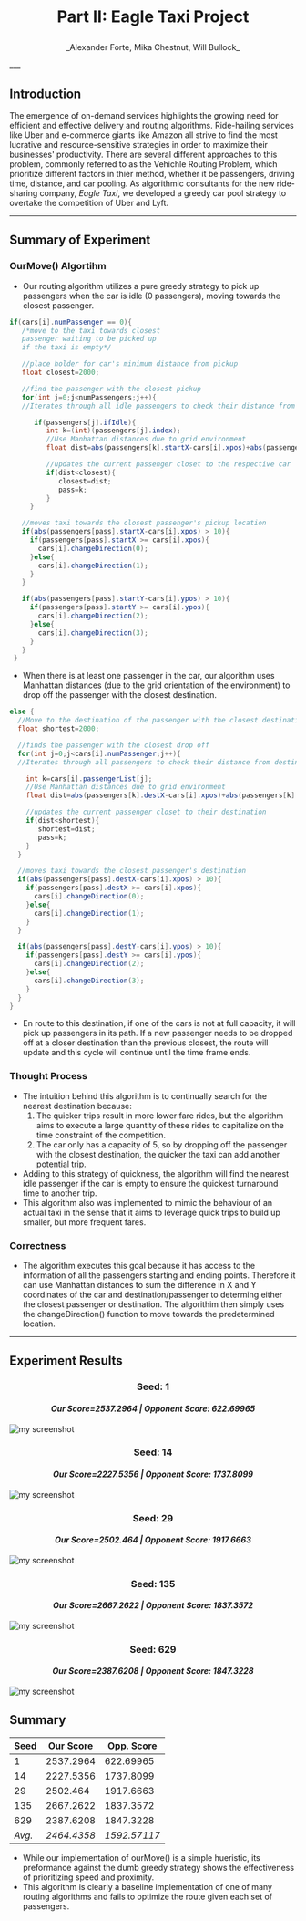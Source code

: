 # <p align="center"> **Part II: Eagle Taxi Project**  </p>
<p align="center"> _Alexander Forte, Mika Chestnut, Will Bullock_  </p>
___

## **Introduction**
The emergence of on-demand services highlights the growing need for efficient and effective delivery and routing algorithms. Ride-hailing services like Uber and e-commerce giants like Amazon all strive to find the most lucrative and resource-sensitive strategies in order to maximize their businesses' productivity. There are several different approaches to this problem, commonly referred to as the Vehichle Routing Problem, which prioritize different factors in thier method, whether it be passengers, driving time, distance, and car pooling. As algorithmic consultants for the new ride-sharing company, *Eagle Taxi*, we developed a greedy car pool strategy to overtake the competition of Uber and Lyft.

___
## **Summary of Experiment**
### OurMove() Algortihm
* Our routing algorithm utilizes a pure greedy strategy to pick up passengers when the car is idle (0 passengers), moving towards the closest passenger.

```java
if(cars[i].numPassenger == 0){
   /*move to the taxi towards closest
   passenger waiting to be picked up
   if the taxi is empty*/

   //place holder for car's minimum distance from pickup
   float closest=2000;

   //find the passenger with the closest pickup
   for(int j=0;j<numPassengers;j++){
   //Iterates through all idle passengers to check their distance from the car's current position

      if(passengers[j].ifIdle){
         int k=(int)(passengers[j].index);
         //Use Manhattan distances due to grid environment
         float dist=abs(passengers[k].startX-cars[i].xpos)+abs(passengers[k].startY-cars[i].ypos);

         //updates the current passenger closet to the respective car
         if(dist<closest){
            closest=dist;
            pass=k;
         }
     }

   //moves taxi towards the closest passenger's pickup location
   if(abs(passengers[pass].startX-cars[i].xpos) > 10){
     if(passengers[pass].startX >= cars[i].xpos){
       cars[i].changeDirection(0);
     }else{
       cars[i].changeDirection(1);
     }
   }

   if(abs(passengers[pass].startY-cars[i].ypos) > 10){
     if(passengers[pass].startY >= cars[i].ypos){
       cars[i].changeDirection(2);
     }else{
       cars[i].changeDirection(3);
     }
   }
 }
 ```
   * When there is at least one passenger in the car, our algorithm uses Manhattan distances (due to the grid orientation of the environment) to drop off the passenger with the closest destination.
  ```java
  else {
    //Move to the destination of the passenger with the closest destination
    float shortest=2000;

    //finds the passenger with the closest drop off
    for(int j=0;j<cars[i].numPassenger;j++){
    //Iterates through all passengers to check their distance from destination

      int k=cars[i].passengerList[j];
      //Use Manhattan distances due to grid environment
      float dist=abs(passengers[k].destX-cars[i].xpos)+abs(passengers[k].destY-cars[i].ypos);

      //updates the current passenger closet to their destination
      if(dist<shortest){
         shortest=dist;
         pass=k;
      }
    }

    //moves taxi towards the closest passenger's destination
    if(abs(passengers[pass].destX-cars[i].xpos) > 10){
      if(passengers[pass].destX >= cars[i].xpos){
        cars[i].changeDirection(0);
      }else{
        cars[i].changeDirection(1);
      }
    }

    if(abs(passengers[pass].destY-cars[i].ypos) > 10){
      if(passengers[pass].destY >= cars[i].ypos){
        cars[i].changeDirection(2);
      }else{
        cars[i].changeDirection(3);
      }
    }
  }
  ```
   * En route to this destination, if one of the cars is not at full capacity, it will pick up passengers in its path. If a new passenger needs to be dropped off at a closer destination than the previous closest, the route will update and this cycle will continue until the time frame ends.

### Thought Process
* The intuition behind this algorithm is to continually search for the nearest destination because:
  1. The  quicker trips result in more lower fare rides, but the algorithm aims to execute a large quantity of these rides to capitalize on the time constraint of the competition.
  2. The car only has a capacity of 5, so by dropping off the passenger with the closest destination, the quicker the taxi can add another potential trip.
* Adding to this strategy of quickness, the algorithm will find the nearest idle passenger if the car is empty to ensure the quickest turnaround time to another trip.
* This algorithm also was implemented to mimic the behaviour of an actual taxi in the sense that it aims to leverage quick trips to build up smaller, but more frequent fares.

### Correctness

* The algorithm executes this goal because it has access to the information of all the passengers starting and ending points. Therefore it can use Manhattan distances to sum the difference in X and Y coordinates of the car and destination/passenger to determing either the closest passenger or destination. The algorithim then simply uses the changeDirection() function to move towards the predetermined location.

***
## **Experiment Results**
### <p align="center">Seed: 1</p>
#### <p align="center">*Our Score=2537.2964  |  Opponent Score: 622.69965*</p>
![my screenshot](https://github.com/bullockw/AlgorithmsProj_II/blob/master/TaxiSeed-1.png)


### <p align="center">Seed: 14</p>
#### <p align="center">*Our Score=2227.5356  |  Opponent Score: 1737.8099*</p>
![my screenshot](https://github.com/bullockw/AlgorithmsProj_II/blob/master/TaxiSeed-14.png)

### <p align="center">Seed: 29</p>
#### <p align="center">*Our Score=2502.464  |  Opponent Score: 1917.6663*</p>
![my screenshot](https://github.com/bullockw/AlgorithmsProj_II/blob/master/TaxiSeed-29.png)

### <p align="center">Seed: 135</p>
#### <p align="center">*Our Score=2667.2622  |  Opponent Score: 1837.3572*</p>
![my screenshot](https://github.com/bullockw/AlgorithmsProj_II/blob/master/TaxiSeed-135.png)

### <p align="center">Seed: 629</p>
#### <p align="center">*Our Score=2387.6208  |  Opponent Score: 1847.3228*</p>
![my screenshot](https://github.com/bullockw/AlgorithmsProj_II/blob/master/TaxiSeed-629.png)

## Summary

Seed | Our Score | Opp. Score|
---  |  ---        |  ----|
1 | 2537.2964 | 622.69965
14 |2227.5356 | 1737.8099
29 | 2502.464 | 1917.6663
135 | 2667.2622 | 1837.3572
629 |2387.6208 | 1847.3228
*Avg.* | *2464.4358* | *1592.57117*

 * While our implementation of ourMove() is a simple hueristic, its preformance against the dumb greedy strategy shows the effectiveness of prioritizing speed and proximity.
 * This algorithm is clearly a baseline implementation of one of many routing algorithms and fails to optimize the route given each set of passengers.

